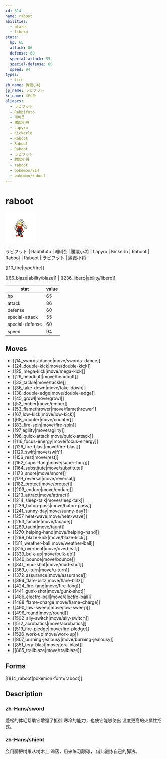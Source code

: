 ```yaml
---
id: 814
name: raboot
abilities:
  - blaze
  - libero
stats:
  hp: 65
  attack: 86
  defense: 60
  special-attack: 55
  special-defense: 60
  speed: 94
types:
  - fire
zh_name: 腾蹴小将
jp_name: ラビフット
kr_name: 래비풋
aliases:
  - ラビフット
  - Rabbifuto
  - 래비풋
  - 騰蹴小將
  - Lapyro
  - Kickerlo
  - Raboot
  - Raboot
  - Raboot
  - ラビフット
  - 腾蹴小将
  - raboot
  - pokemon/814
  - pokemon/raboot
---
```

# raboot

![](https://raw.githubusercontent.com/PokeAPI/sprites/master/sprites/pokemon/814.png)

ラビフット | Rabbifuto | 래비풋 | 騰蹴小將 | Lapyro | Kickerlo | Raboot | Raboot | Raboot | ラビフット | 腾蹴小将

[[10_fire|type/fire]]

[[66_blaze|ability/blaze]] | [[236_libero|ability/libero]]

|stat|value|
|---|---|
|hp|65|
|attack|86|
|defense|60|
|special-attack|55|
|special-defense|60|
|speed|94|


## Moves

- [[14_swords-dance|move/swords-dance]]
- [[24_double-kick|move/double-kick]]
- [[25_mega-kick|move/mega-kick]]
- [[29_headbutt|move/headbutt]]
- [[33_tackle|move/tackle]]
- [[36_take-down|move/take-down]]
- [[38_double-edge|move/double-edge]]
- [[45_growl|move/growl]]
- [[52_ember|move/ember]]
- [[53_flamethrower|move/flamethrower]]
- [[67_low-kick|move/low-kick]]
- [[68_counter|move/counter]]
- [[83_fire-spin|move/fire-spin]]
- [[97_agility|move/agility]]
- [[98_quick-attack|move/quick-attack]]
- [[116_focus-energy|move/focus-energy]]
- [[126_fire-blast|move/fire-blast]]
- [[129_swift|move/swift]]
- [[156_rest|move/rest]]
- [[162_super-fang|move/super-fang]]
- [[164_substitute|move/substitute]]
- [[173_snore|move/snore]]
- [[179_reversal|move/reversal]]
- [[182_protect|move/protect]]
- [[203_endure|move/endure]]
- [[213_attract|move/attract]]
- [[214_sleep-talk|move/sleep-talk]]
- [[226_baton-pass|move/baton-pass]]
- [[241_sunny-day|move/sunny-day]]
- [[257_heat-wave|move/heat-wave]]
- [[263_facade|move/facade]]
- [[269_taunt|move/taunt]]
- [[270_helping-hand|move/helping-hand]]
- [[299_blaze-kick|move/blaze-kick]]
- [[311_weather-ball|move/weather-ball]]
- [[315_overheat|move/overheat]]
- [[339_bulk-up|move/bulk-up]]
- [[340_bounce|move/bounce]]
- [[341_mud-shot|move/mud-shot]]
- [[369_u-turn|move/u-turn]]
- [[372_assurance|move/assurance]]
- [[394_flare-blitz|move/flare-blitz]]
- [[424_fire-fang|move/fire-fang]]
- [[441_gunk-shot|move/gunk-shot]]
- [[486_electro-ball|move/electro-ball]]
- [[488_flame-charge|move/flame-charge]]
- [[490_low-sweep|move/low-sweep]]
- [[496_round|move/round]]
- [[502_ally-switch|move/ally-switch]]
- [[512_acrobatics|move/acrobatics]]
- [[519_fire-pledge|move/fire-pledge]]
- [[526_work-up|move/work-up]]
- [[807_burning-jealousy|move/burning-jealousy]]
- [[851_tera-blast|move/tera-blast]]
- [[885_trailblaze|move/trailblaze]]

## Forms



[[814_raboot|pokemon-form/raboot]]

## Description

### zh-Hans/sword

蓬松的体毛帮助它增强了抵御
寒冷的能力，也使它能够使出
温度更高的火属性招式。

### zh-Hans/shield

会用脚把树果从树木上
踢落，用来练习颠球，
借此锻炼自己的脚法。

